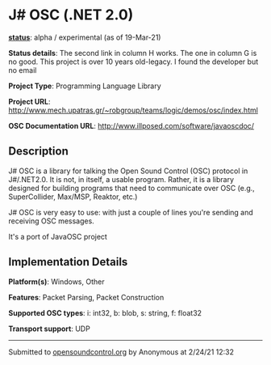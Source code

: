# J# OSC (.NET 2.0)

**[status](../implementation-status.html)**: alpha / experimental (as of 19-Mar-21)

**Status details**: 
The second link in column H works. The one in column G is no good. This project is over 10 years old-legacy. I found the developer but no email

**Project Type**: Programming Language Library

**Project URL**: <http://www.mech.upatras.gr/~robgroup/teams/logic/demos/osc/index.html>

**OSC Documentation URL**: <http://www.illposed.com/software/javaoscdoc/>

## Description

J# OSC is a library for talking the Open Sound Control (OSC) protocol in J#/.NET2.0. It is not, in itself, a usable program. Rather, it is a library designed for building programs that need to communicate over OSC (e.g., SuperCollider, Max/MSP, Reaktor, etc.) <p> J# OSC is very easy to use: with just a couple of lines you're sending and receiving OSC messages. <p> It's a port of JavaOSC project

## Implementation Details

**Platform(s)**: Windows, Other

**Features**: Packet Parsing, Packet Construction

**Supported OSC types**: i: int32, b: blob, s: string, f: float32

**Transport support**: UDP

---
Submitted to [opensoundcontrol.org](https://opensoundcontrol.org) by Anonymous at 2/24/21 12:32
